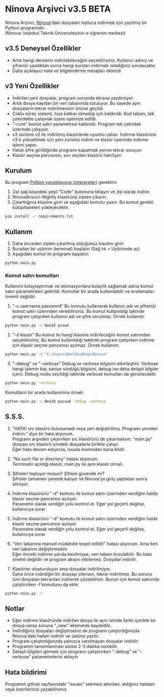 # Ninova Arşivci v3.5 BETA

Ninova Arşivci, [Ninova](https://ninova.itu.edu.tr/)'daki dosyaları topluca indirmek için yazılmış bir Python programıdır.  
(Ninova: İstanbul Teknik Üniversitesinin e-öğrenim merkezi)

## v3.5 Deneysel Özellikler
* Artık hangi derslerin indirilebileceğini seçebilirsiniz. Kullanıcı adınız ve şifrenizi yazdıktan sonra hangi kursları indirmek istediğiniz sorulacaktır.
* Daha açıklayıcı hata ve bilgilendirme mesajları eklendi

## v3 Yeni Özellikler
* İndirilen yeni dosyalar, program sonunda ekrana yazdırılıyor.
* Artık dosya kayıtları bir veri tabanında tutuluyor. Bu sayede aynı dosyaların tekrar indirilmesinin önüne geçildi.
* Çoklu süreç sistemi, hıza katkısı olmadığı için kaldırıldı. Kod tabanı, tek çekirdekte çalışmak üzere optimize edildi.
* "-core" komut satırı parametresi kaldırıldı. Program tek çekirdek üzerinde çalışıyor.
* v3 sürümü v2 ile indirilmiş klasörlerde uyumlu çalışır. İndirme klasörünü v3'e yükseltmek için yeni sürümü indirin ve klasör üzerinde indirme işlemi yapın.
* Hatalı şifre girildiğinde programı kapatmak yerine tekrar soruyor.
* Klasör seçme penceresi, son seçilen klasörü hatırlıyor.

## Kurulum
Bu program [Python yorumlayıcısı (interpreter)](https://www.python.org/downloads/) gerektirir.
1. Üst sağ köşedeki yeşil "Code" butonuna tıklayın ve zip olarak indirin
2. NinovaArsivci-Nightly klasörünü zipten çıkarın.
3. Çıkarttığınız klasöre girin ve aşağıdaki komutu yazın. Bu komut gerekli kütüphaneleri yükleyecektir.
```bash
pip install -r requirements.txt
```


## Kullanım
1. Daha önceden zipten çıkartmış olduğunuz klasöre girin
2. Buradan bir uçbirim (terminal) başlatın (Sağ tık > Uçbirimde aç)
3. Aşağıdaki komut ile programı başlatın:
```bash
python main.py
```
### Komut satırı komutları
Kullanımı kolaylaştırmak ve otomasyonlara kolaylık sağlamak adına komut satırı parametreleri getirildi. Komutlar bir arada kullanılabilir ve sıralamaları önemli değildir.

1. "-u username password"
Bu komutu kullanarak kullanıcı adı ve şifrenizi komut satırı üzerinden verebilirsiniz. Bu komut kullanıldığı taktirde program çalışırken kullanıcı adı ve şifre sorulmaz.
Örnek kullanım:
```bash
python main.py -u bee20 psswd
```
2. "-d klasör"
Bu komut ile hangi klasöre indirileceğini komut satırından seçebilirsiniz. Bu komut kullanıldığı taktirde program çalışırken indirme için klasör seçme penceresi açılmaz.
Örnek kullanım:
```bash
python main.py -d "C:\Users\Bee\Desktop\Ninova"
```

3. "-debug" ve "-verbose"
Debug ve verbose bilgisini etkinleştirir. Verbose hangi işlemin kaç saniye sürdüğü bilgisini, debug ise daha detaylı bilgiler içerir. Debug modu seçildiği taktirde verbose komutları da görünecektir.
```bash
python main.py -verbose
```

Komutların bir arada kullanımına örnek:
```bash
python main.py -u Bee20 passwd -debug -verbose
```

## S.S.S.
1. "HATA! src klasörü bulunamadı veya yeri değiştirilmiş. Programı yeniden indirin." diye bir hata alıyorum.  
  Programı arşivden çıkarırken src klasörünü de çıkarmalısın. "main.py" dosyası src klasörü içindeki dosyalarla birlikte çalışır.  
  Eğer hata devam ediyorsa, issues kısmından bana bildir.

2. "No such file or directory" hatası alıyorum.  
  Terminalin açıldığı klasör, main.py ile aynı klasör olmalı.

3. Şifreleri topluyor musun? Şifrem güvende mi?  
  Şifreler tamamen yerelde kalıyor ve Ninova'ya giriş yaptıktan sonra siliniyor.

4. İndirme klasörünü "-d" komutu ile komut satırı üzerinden verdiğim halde klasör seçme penceresi açılıyor.  
  Parametre olarak verdiğin yolu kontrol et. Eğer yol geçerli değilse, kullanıcıya sorar
  
5. İndirme klasörünü "-d" komutu ile komut satırı üzerinden verdiğim halde klasör seçme penceresi açılıyor.  
  Parametre olarak verdiğin yolu kontrol et. Eğer yol geçerli değilse, kullanıcıya sorar
  
6. "Veri tabanına manuel müdahele tespit edildi!" hatası alıyorum. Ama ben veri tabanını değiştirmedim  
  Eğer önceki indirme yarıda kesilmişse, veri tabanı bozulabilir. Bu hata önemli değildir ve program akışını etkilemez. Dosyalar indirilir.
  
7. Klasörler oluşturuluyor ama dosyalar indirilmiyor.  
  Daha önce indirdiğin bir dosyayı silersen, tekrar indirilmez. Bu sorunu tüm dosyaları tekrardan indirerek çözebilirsin. Bunun için komut satırında çalıştırırken -f komutunu da ekle:  
  ```bash
  python main.py -f
  ```



## Notlar
* Eğer indirme klasöründe indirilen dosya ile aynı isimde farklı içerikte bir dosya varsa sonuna "_new" eklenerek kaydedilir.
* İndirdiğiniz dosyaları değiştirseniz de programı çalıştırdığınızda Ninova'daki halleri indirilir ve üstüne yazılır.
* Program çalıştırdığınızda yalnızca varolmayan dosyalar indirilir.
* Programın tamamlanması süresi 2-3 dakika sürebilir.
* Detaylı bilgileri görmek için programı çalıştırırken "-debug" ve "-verbose" parametrelerini ekleyin

## Hata bildirimi
Programın github sayfasındaki "issues" sekmesi altından, aldığınız hataları veya önerilerinizi yazabilirsiniz.

